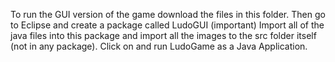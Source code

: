 To run the GUI version of the game download the files in this folder.
Then go to Eclipse and create a package called LudoGUI (important)
Import all of the java files into this package and import all the images to the src folder itself (not in any package).
Click on and run LudoGame as a Java Application.
